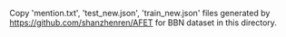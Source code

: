Copy 'mention.txt', 'test_new.json', 'train_new.json' files generated by https://github.com/shanzhenren/AFET for BBN dataset in this directory.
